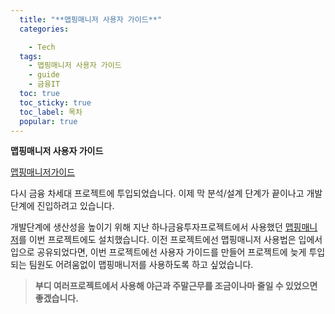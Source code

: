 ```yaml
---
  title: "**맵핑매니저 사용자 가이드**"
  categories:

    - Tech
  tags: 
    - 맵핑매니저 사용자 가이드
    - guide
    - 금융IT
  toc: true
  toc_sticky: true
  toc_label: 목차
  popular: true
---
```


**맵핑매니저 사용자 가이드**

[맵핑매니저가이드](https://drive.google.com/file/d/1YzIn5ms8K06ShJF9gUuycriIfl11m3BT/view?usp=sharing)

다시 금융 차세대 프로젝트에 투입되었습니다. 이제 막 분석/설계 단계가 끝이나고 개발단계에 진입하려고 있습니다.

개발단계에 생산성을 높이기 위해 지난 하나금융투자프로젝트에서 사용했던 [맵핑매니저](http://www.py0777.com/mappingmanager-3/)를 이번 프로젝트에도 설치했습니다. 이전 프로젝트에선 맵핑매니저 사용법은 입에서 입으로 공유되었다면, 이번 프로젝트에선 사용자 가이드를 만들어 프로젝트에 늦게 투입되는 팀원도 어려움없이 맵핑매니저를 사용하도록 하고 싶었습니다.

> **부디 여러프로젝트에서 사용해 야근과 주말근무를 조금이나마 줄일 수 있었으면 좋겠습니다.**